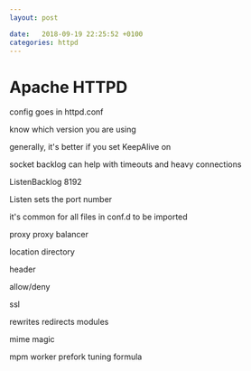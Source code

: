 ```yaml
---
layout: post

date:   2018-09-19 22:25:52 +0100
categories: httpd
---
```

Apache HTTPD
============

config goes in httpd.conf

know which version you are using

generally, it's better if you set KeepAlive on

socket backlog can help with timeouts and heavy connections

ListenBacklog 8192

Listen sets the port number

it's common for all files in conf.d to be imported

proxy proxy balancer

location directory

header

allow/deny

ssl

rewrites redirects modules

mime magic

mpm worker prefork tuning formula
